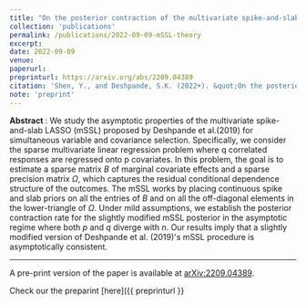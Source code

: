 ```yaml
---
title: "On the posterior contraction of the multivariate spike-and-slab LASSO"
collection: 'publications'
permalink: /publications/2022-09-09-mSSL-theory
excerpt: 
date: 2022-09-09
venue:
paperurl:
preprinturl: https://arxiv.org/abs/2209.04389
citation: 'Shen, Y., and Deshpande, S.K. (2022+). &quot;On the posterior contraction of the multivariate spike-and-slab LASSO.&quot; <i>arXiv preprint</i> arXiv:2209.04389'
note: 'preprint'
---
```


<b> Abstract </b> : 
We study the asymptotic properties of the multivariate spike-and-slab LASSO (mSSL) proposed by Deshpande et al.(2019) for simultaneous variable and covariance selection.
Specifically, we consider the sparse multivariate linear regression problem where q correlated responses are regressed onto p covariates.
In this problem, the goal is to estimate a sparse matrix $B$ of marginal covariate effects and a sparse precision matrix $\Omega$, which captures the residual conditional dependence structure of the outcomes.
The mSSL works by placing continuous spike and slab priors on all the entries of $B$ and on all the off-diagonal elements in the lower-triangle of $\Omega$. 
Under mild assumptions, we establish the posterior contraction rate for the slightly modified mSSL posterior in the asymptotic regime where both $p$ and $q$ diverge with $n.$
Our results imply that a slightly modified version of Deshpande et al. (2019)'s mSSL procedure is asymptotically consistent.


---


A pre-print version of the paper is available at [arXiv:2209.04389](https://arxiv.org/abs/2209.04389).

Check our the preparint [here]({{ preprinturl }}

